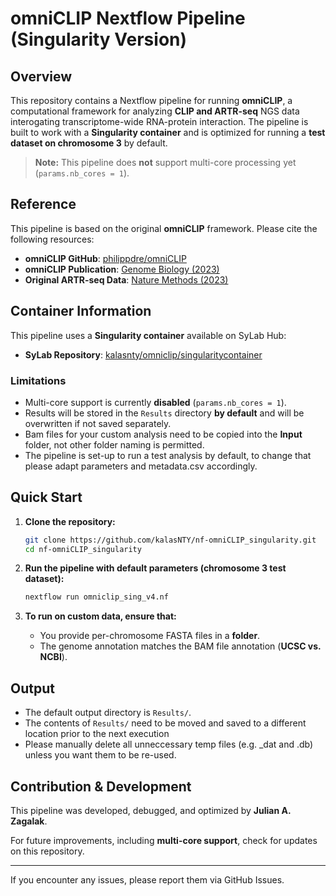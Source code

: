 # omniCLIP Nextflow Pipeline (Singularity Version)

## Overview
This repository contains a Nextflow pipeline for running **omniCLIP**, a computational framework for analyzing **CLIP and ARTR-seq** NGS data interogating transcriptome-wide RNA-protein interaction. The pipeline is built to work with a **Singularity container** and is optimized for running a **test dataset on chromosome 3** by default.

> **Note:** This pipeline does **not** support multi-core processing yet (`params.nb_cores = 1`).

## Reference
This pipeline is based on the original **omniCLIP** framework. Please cite the following resources:

- **omniCLIP GitHub**: [philippdre/omniCLIP](https://github.com/philippdre/omniCLIP)
- **omniCLIP Publication**: [Genome Biology (2023)](https://genomebiology.biomedcentral.com/articles/10.1186/s13059-018-1521-2)
- **Original ARTR-seq Data**: [Nature Methods (2023)](https://www.nature.com/articles/s41592-023-02146-w)

## Container Information
This pipeline uses a **Singularity container** available on SyLab Hub:

- **SyLab Repository**: [kalasnty/omniclip/singularitycontainer](https://cloud.sylabs.io/library/kalasnty/omniclip/singularitycontainer)

### **Limitations**
- Multi-core support is currently **disabled** (`params.nb_cores = 1`).
- Results will be stored in the `Results` directory **by default** and will be overwritten if not saved separately.
- Bam files for your custom analysis need to be copied into the **Input** folder, not other folder naming is permitted.
- The pipeline is set-up to run a test analysis by default, to change that please adapt parameters and metadata.csv accordingly.

## Quick Start
1. **Clone the repository:**
   ```bash
   git clone https://github.com/kalasNTY/nf-omniCLIP_singularity.git
   cd nf-omniCLIP_singularity
   ```

2. **Run the pipeline with default parameters (chromosome 3 test dataset):**
   ```bash
   nextflow run omniclip_sing_v4.nf
   ```

3. **To run on custom data, ensure that:**
   - You provide per-chromosome FASTA files in a **folder**.
   - The genome annotation matches the BAM file annotation (**UCSC vs. NCBI**).

## Output
- The default output directory is `Results/`.
- The contents of `Results/` need to be moved and saved to a different location prior to the next execution
- Please manually delete all unneccessary temp files (e.g. _dat and .db) unless you want them to be re-used.

## Contribution & Development
This pipeline was developed, debugged, and optimized by **Julian A. Zagalak**.

For future improvements, including **multi-core support**, check for updates on this repository.

---

If you encounter any issues, please report them via GitHub Issues.

